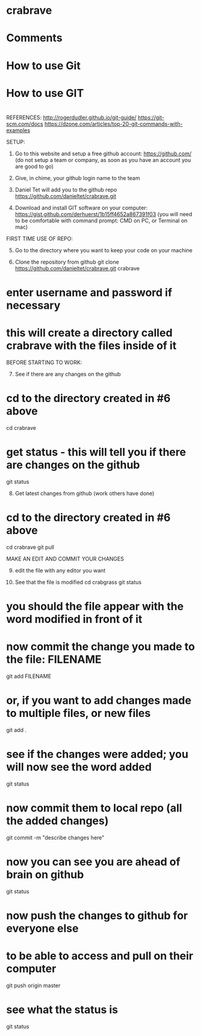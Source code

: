 # crabrave
#
# Comments
# How to use Git

#
# How to use GIT
#



REFERENCES:
http://rogerdudler.github.io/git-guide/
https://git-scm.com/docs
https://dzone.com/articles/top-20-git-commands-with-examples




SETUP:

1. Go to this website and setup a free github account:
https://github.com/
(do not setup a team or company, as soon as you have an account you are good to go)

2. Give, in chime, your github login name to the team

3. Daniel Tet will add you to the github repo
https://github.com/danieltet/crabrave.git

4. Download and install GIT software on your computer:
https://gist.github.com/derhuerst/1b15ff4652a867391f03
(you will need to be comfortable with command prompt: CMD on PC, or Terminal on mac)


FIRST TIME USE OF REPO:

5. Go to the directory where you want to keep your code on your machine

6. Clone the repository from github
git clone https://github.com/danieltet/crabrave.git crabrave
# enter username and password if necessary
# this will create a directory called crabrave with the files inside of it


BEFORE STARTING TO WORK:

7. See if there are any changes on the github
# cd to the directory created in #6 above
cd crabrave
# get status - this will tell you if there are changes on the github
git status


8. Get latest changes from github (work others have done)
# cd to the directory created in #6 above
cd crabrave
git pull 


MAKE AN EDIT AND COMMIT YOUR CHANGES

9. edit the file with any editor you want

10. See that the file is modified
cd crabgrass
git status
# you should the file appear with the word modified in front of it

# now commit the change you made to the file: FILENAME
git add FILENAME
# or, if you want to add changes made to multiple files, or new files
git add .

# see if the changes were added; you will now see the word added
git status

# now commit them to local repo (all the added changes)
git commit -m "describe changes here"

# now you can see you are ahead of brain on github
git status

# now push the changes to github for everyone else 
# to be able to access and pull on their computer
git push origin master

# see what the status is
git status





